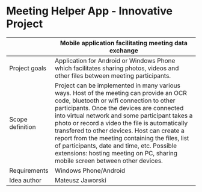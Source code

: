 Meeting Helper App - Innovative Project
==========

|               | Mobile application facilitating meeting data exchange          | 
| ---------------- | ------------- | 
| Project goals    | Application for Android or Windows Phone which facilitates sharing photos, videos and other files between meeting participants. | 
| Scope definition | Project can be implemented in many various ways. Host of the meeting can provide an OCR code, bluetooth or wifi connection to other participants. Once the devices are connected into virtual network and some participant takes a photo or record a video the file is automatically transfered to other devices. Host can create a report from the meeting containing the files, list of participants, date and time, etc. Possible extensions: hosting meeting on PC, sharing mobile screen between other devices. |   
| Requirements     | Windows Phone/Android      |   
| Idea author      | Mateusz Jaworski     |   
